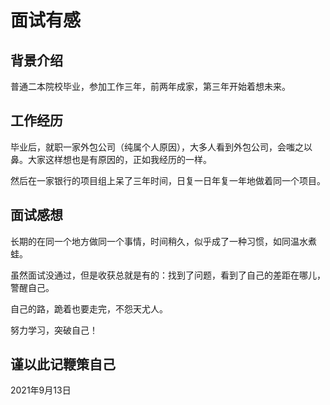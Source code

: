 # 面试有感

## 背景介绍

普通二本院校毕业，参加工作三年，前两年成家，第三年开始着想未来。

## 工作经历

毕业后，就职一家外包公司（纯属个人原因），大多人看到外包公司，会嗤之以鼻。大家这样想也是有原因的，正如我经历的一样。

然后在一家银行的项目组上呆了三年时间，日复一日年复一年地做着同一个项目。

## 面试感想

长期的在同一个地方做同一个事情，时间稍久，似乎成了一种习惯，如同温水煮蛙。

虽然面试没通过，但是收获总就是有的：找到了问题，看到了自己的差距在哪儿，警醒自己。

自己的路，跪着也要走完，不怨天尤人。

努力学习，突破自己！

## 谨以此记鞭策自己 

2021年9月13日 